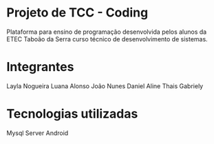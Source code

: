 # Projeto de TCC - Coding

Plataforma para ensino de programação desenvolvida pelos alunos da ETEC Taboão da Serra
curso técnico de desenvolvimento de sistemas.

# Integrantes

Layla Nogueira
Luana Alonso
João Nunes
Daniel
Aline
Thais Gabriely

# Tecnologias utilizadas

Mysql Server
Android 
